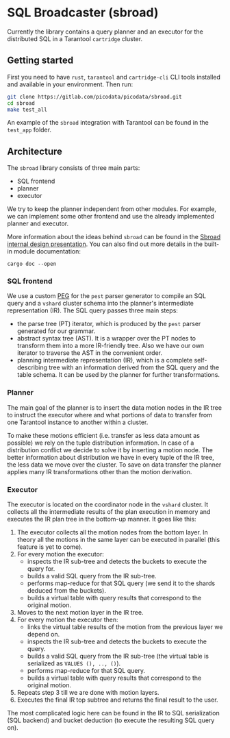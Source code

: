 # SQL Broadcaster (sbroad)

Currently the library contains a query planner and an executor for the distributed SQL in a Tarantool `cartridge` cluster.

## Getting started

First you need to have `rust`, `tarantool` and `cartridge-cli` CLI tools installed and available in your environment. Then run:
```bash
git clone https://gitlab.com/picodata/picodata/sbroad.git
cd sbroad
make test_all
```
An example of the `sbroad` integration with Tarantool can be found in the `test_app` folder.

## Architecture

The `sbroad` library consists of three main parts:

- SQL frontend
- planner
- executor

We try to keep the planner independent from other modules. For example, we can implement some other frontend and use the already implemented planner and executor.

More information about the ideas behind `sbroad` can be found in the [Sbroad internal design presentation](doc/design/sbroad.pdf). You can also find out more details in the built-in module documentation:
```
cargo doc --open
```

### SQL frontend

We use a custom [PEG](src/frontend/sql/grammar.pest) for the `pest` parser generator to compile an SQL query and a `vshard` cluster schema into the planner's intermediate representation (IR).
The SQL query passes three main steps:

- the parse tree (PT) iterator, which is produced by the `pest` parser generated for our grammar.
- abstract syntax tree (AST). It is a wrapper over the PT nodes to transform them into a more IR-friendly tree. Also we have our own iterator to traverse the AST in the convenient order.
- planning intermediate representation (IR), which is a complete self-describing tree with an information derived from the SQL query and the table schema. It can be used by the planner for further transformations.

### Planner

The main goal of the planner is to insert the data motion nodes in the IR tree to instruct the executor where and what portions of data to transfer from one Tarantool instance to another within a cluster.

To make these motions efficient (i.e. transfer as less data amount as possible) we rely on the tuple distribution information. In case of a distribution conflict we decide to solve it by inserting a motion node. The better information about distribution we have in every tuple of the IR tree, the less data we move over the cluster. To save on data transfer the planner applies many IR transformations other than the motion derivation.

### Executor
The executor is located on the coordinator node in the `vshard` cluster. It collects all the intermediate results of the plan execution in memory and executes the IR plan tree in the bottom-up manner. It goes like this:

1. The executor collects all the motion nodes from the bottom layer. In theory all the motions in the same layer can be executed in parallel (this feature is yet to come).
1. For every motion the executor:
   - inspects the IR sub-tree and detects the buckets to execute the query for.
   - builds a valid SQL query from the IR sub-tree.
   - performs map-reduce for that SQL query (we send it to the shards deduced from the buckets).
   - builds a virtual table with query results that correspond to the original motion.
1. Moves to the next motion layer in the IR tree.
1. For every motion the executor then:
   - links the virtual table results of the motion from the previous layer we depend on.
   - inspects the IR sub-tree and detects the buckets to execute the query.
   - builds a valid SQL query from the IR sub-tree (the virtual table is serialized as `VALUES (), .., ()`).
   - performs map-reduce for that SQL query.
   - builds a virtual table with query results that correspond to the original motion.
1. Repeats step 3 till we are done with motion layers.
1. Executes the final IR top subtree and returns the final result to the user.

The most complicated logic here can be found in the IR to SQL serialization (SQL backend) and bucket deduction (to execute the resulting SQL query on).
